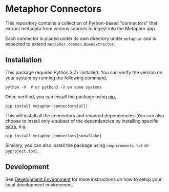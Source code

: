 # Metaphor Connectors

This repository contains a collection of Python-based "connectors" that extract metadata from various sources to ingest into the Metaphor app.

Each connector is placed under its own directory under `metaphor` and is expected to extend `metaphor.common.BaseExtractor`.

## Installation

This package requires Python 3.7+ installed. You can verify the version on your system by running the following command,

```shell
python -V  # or python3 -V on some systems
```

Once verified, you can install the package using [pip](https://docs.python.org/3/installing/index.html),

```shell
pip install metaphor-connectors[all]
```

This will install all the connectors and required dependencies. You can also choose to install only a subset of the dependencies by installing specific [extra](https://packaging.python.org/tutorials/installing-packages/#installing-setuptools-extras), e.g.

```shell
pip install metaphor-connectors[snowflake]
```

Similary, you can also install the package using `requirements.txt` or `pyproject.toml`.

## Development

See [Development Environment](docs/develop.md) for more instructions on how to setup your local development environment.
